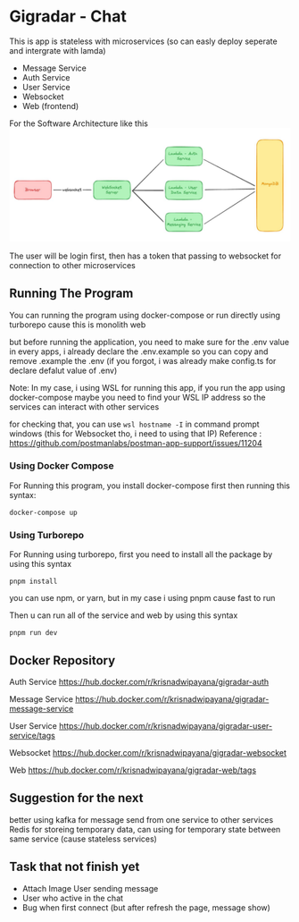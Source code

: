 # Gigradar - Chat

This is app is stateless with microservices (so can easly deploy seperate and intergrate with lamda)

- Message Service
- Auth Service
- User Service
- Websocket
- Web (frontend)

For the Software Architecture like this
![alt text](software-architecture.jpg)

The user will be login first, then has a token that passing to websocket for connection to other microservices

## Running The Program

You can running the program using docker-compose or run directly using turborepo cause this is monolith web

but before running the application, you need to make sure for the .env value in every apps, i already declare the .env.example so you can copy and remove .example the .env (if you forgot, i was already make config.ts for declare defalut value of .env)

Note: In my case, i using WSL for running this app, if you run the app using docker-compose maybe you need to find your WSL IP address so the services can interact with other services

for checking that, you can use `wsl hostname -I` in command prompt windows (this for Websocket tho, i need to using that IP)
Reference : https://github.com/postmanlabs/postman-app-support/issues/11204

### Using Docker Compose

For Running this program, you install docker-compose first then running this syntax:

```
docker-compose up
```

### Using Turborepo

For Running using turborepo, first you need to install all the package by using this syntax

```
pnpm install
```

you can use npm, or yarn, but in my case i using pnpm cause fast to run

Then u can run all of the service and web by using this syntax

```
pnpm run dev
```

## Docker Repository

Auth Service
https://hub.docker.com/r/krisnadwipayana/gigradar-auth

Message Service
https://hub.docker.com/r/krisnadwipayana/gigradar-message-service

User Service
https://hub.docker.com/r/krisnadwipayana/gigradar-user-service/tags

Websocket
https://hub.docker.com/r/krisnadwipayana/gigradar-websocket

Web
https://hub.docker.com/r/krisnadwipayana/gigradar-web/tags

## Suggestion for the next

better using kafka for message send from one service to other services
Redis for storeing temporary data, can using for temporary state between same service (cause stateless services)

## Task that not finish yet

- Attach Image User sending message
- User who active in the chat
- Bug when first connect (but after refresh the page, message show)
